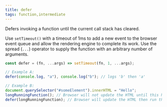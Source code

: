 ```yaml
---
title: defer
tags: function,intermediate
---
```


Defers invoking a function until the current call stack has cleared.

Use `setTimeout()` with a timeout of 1ms to add a new event to the browser event queue and allow the rendering engine to complete its work. Use the spread (`...`) operator to supply the function with an arbitrary number of arguments.

```js
const defer = (fn, ...args) => setTimeout(fn, 1, ...args);
```

```js
// Example A:
defer(console.log, "a"), console.log("b"); // logs 'b' then 'a'

// Example B:
document.querySelector("#someElement").innerHTML = "Hello";
longRunningFunction(); // Browser will not update the HTML until this has finished
defer(longRunningFunction); // Browser will update the HTML then run the function
```
